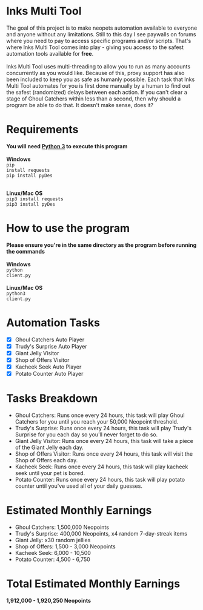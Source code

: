 # Inks Multi Tool
The goal of this project is to make neopets automation available to everyone and anyone without any limitations. Still to this day I see paywalls on forums where you need to pay to access specific programs and/or scripts. That's where Inks Multi Tool comes into play - giving you access to the safest automation tools available for <b>free</b>.<br><br>
Inks Multi Tool uses multi-threading to allow you to run as many accounts concurrently as you would like. Because of this, proxy support has also been included to keep you as safe as humanly possible. Each task that Inks Multi Tool automates for you is first done manually by a human to find out the safest (randomized) delays between each action. If you can't clear a stage of Ghoul Catchers within less than a second, then why should a program be able to do that. It doesn't make sense, does it?

# Requirements
<b>You will need [Python 3](https://www.python.org/downloads/) to execute this program</b><br><br>
<b>Windows</b><br>
<code>pip install requests</code>
<br>
<code>pip install pyDes</code><br><br>

<b>Linux/Mac OS</b><br>
<code>pip3 install requests</code>
<br>
<code>pip3 install pyDes</code>

# How to use the program
<b>Please ensure you're in the same directory as the program before running the commands</b><br><br>
<b>Windows</b><br>
<code>python client.py</code><br><br>
<b>Linux/Mac OS</b><br>
<code>python3 client.py</code>

# Automation Tasks
- [x] Ghoul Catchers Auto Player
- [x] Trudy's Surprise Auto Player
- [x] Giant Jelly Visitor
- [x] Shop of Offers Visitor
- [x] Kacheek Seek Auto Player
- [x] Potato Counter Auto Player 

# Tasks Breakdown
- Ghoul Catchers: Runs once every 24 hours, this task will play Ghoul Catchers for you until you reach your 50,000 Neopoint threshold.
- Trudy's Surprise: Runs once every 24 hours, this task will play Trudy's Surprise for you each day so you'll never forget to do so.
- Giant Jelly Visitor: Runs once every 24 hours, this task will take a piece of the Giant Jelly each day.
- Shop of Offers Visitor: Runs once every 24 hours, this task will visit the Shop of Offers each day.
- Kacheek Seek: Runs once every 24 hours, this task will play kacheek seek until your pet is bored.
- Potato Counter: Runs once every 24 hours, this task will play potato counter until you've used all of your daily guesses.

# Estimated Monthly Earnings
- Ghoul Catchers: 1,500,000 Neopoints
- Trudy's Surprise: 400,000 Neopoints, x4 random 7-day-streak items
- Giant Jelly: x30 random jellies
- Shop of Offers: 1,500 - 3,000 Neopoints
- Kacheek Seek: 6,000 - 10,500
- Potato Counter: 4,500 - 6,750

# Total Estimated Monthly Earnings
<b>1,912,000 - 1,920,250 Neopoints</b>
